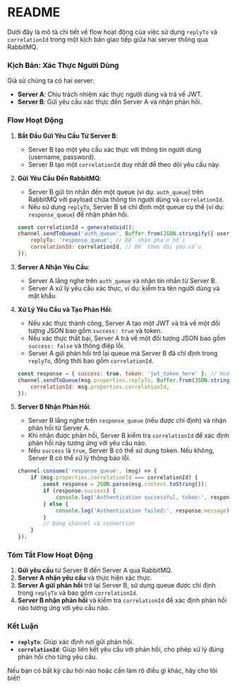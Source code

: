 # README
Dưới đây là mô tả chi tiết về flow hoạt động của việc sử dụng `replyTo` và `correlationId` trong một kịch bản giao tiếp giữa hai server thông qua RabbitMQ.

### Kịch Bản: Xác Thực Người Dùng

Giả sử chúng ta có hai server:
- **Server A**: Chịu trách nhiệm xác thực người dùng và trả về JWT.
- **Server B**: Gửi yêu cầu xác thực đến Server A và nhận phản hồi.

### Flow Hoạt Động

1. **Bắt Đầu Gửi Yêu Cầu Từ Server B**:
   - Server B tạo một yêu cầu xác thực với thông tin người dùng (username, password).
   - Server B tạo một `correlationId` duy nhất để theo dõi yêu cầu này.

2. **Gửi Yêu Cầu Đến RabbitMQ**:
   - Server B gửi tin nhắn đến một queue (ví dụ: `auth_queue`) trên RabbitMQ với payload chứa thông tin người dùng và `correlationId`.
   - Nếu sử dụng `replyTo`, Server B sẽ chỉ định một queue cụ thể (ví dụ: `response_queue`) để nhận phản hồi.

   ```javascript
   const correlationId = generateUuid();
   channel.sendToQueue('auth_queue', Buffer.from(JSON.stringify({ username, password })), {
       replyTo: 'response_queue', // Để nhận phản hồi
       correlationId: correlationId, // Để theo dõi yêu cầu
   });
   ```

3. **Server A Nhận Yêu Cầu**:
   - Server A lắng nghe trên `auth_queue` và nhận tin nhắn từ Server B.
   - Server A xử lý yêu cầu xác thực, ví dụ: kiểm tra tên người dùng và mật khẩu.

4. **Xử Lý Yêu Cầu và Tạo Phản Hồi**:
   - Nếu xác thực thành công, Server A tạo một JWT và trả về một đối tượng JSON bao gồm `success: true` và token.
   - Nếu xác thực thất bại, Server A trả về một đối tượng JSON bao gồm `success: false` và thông điệp lỗi.
   - Server A gửi phản hồi trở lại queue mà Server B đã chỉ định trong `replyTo`, đồng thời bao gồm `correlationId`.

   ```javascript
   const response = { success: true, token: 'jwt_token_here' }; // Hoặc thông báo lỗi
   channel.sendToQueue(msg.properties.replyTo, Buffer.from(JSON.stringify(response)), {
       correlationId: msg.properties.correlationId,
   });
   ```

5. **Server B Nhận Phản Hồi**:
   - Server B lắng nghe trên `response_queue` (nếu được chỉ định) và nhận phản hồi từ Server A.
   - Khi nhận được phản hồi, Server B kiểm tra `correlationId` để xác định phản hồi này tương ứng với yêu cầu nào.
   - Nếu `success` là `true`, Server B có thể sử dụng token. Nếu không, Server B có thể xử lý thông báo lỗi.

   ```javascript
   channel.consume('response_queue', (msg) => {
       if (msg.properties.correlationId === correlationId) {
           const response = JSON.parse(msg.content.toString());
           if (response.success) {
               console.log('Authentication successful, token:', response.token);
           } else {
               console.log('Authentication failed:', response.message);
           }
           // Đóng channel và connection
       }
   });
   ```

### Tóm Tắt Flow Hoạt Động

1. **Gửi yêu cầu** từ Server B đến Server A qua RabbitMQ.
2. **Server A nhận yêu cầu** và thực hiện xác thực.
3. **Server A gửi phản hồi** trở lại Server B, sử dụng queue được chỉ định trong `replyTo` và bao gồm `correlationId`.
4. **Server B nhận phản hồi** và kiểm tra `correlationId` để xác định phản hồi nào tương ứng với yêu cầu nào.

### Kết Luận

- **`replyTo`**: Giúp xác định nơi gửi phản hồi.
- **`correlationId`**: Giúp liên kết yêu cầu với phản hồi, cho phép xử lý đúng phản hồi cho từng yêu cầu.

Nếu bạn có bất kỳ câu hỏi nào hoặc cần làm rõ điều gì khác, hãy cho tôi biết!